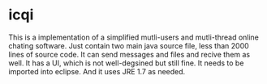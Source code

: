 # icqi
This is a implementation of a simplified mutli-users and mutli-thread online chating software. Just contain two main java source file, less than 2000 lines of source code. It can send messages and files and recive them as well. It has a UI, which is not well-degsined but still fine. It needs to be imported into eclipse. And it uses JRE 1.7 as needed. 
